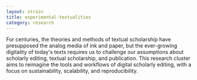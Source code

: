 ```yaml
---
layout: strain
title: experimental-textualities
category: research
---
```


For centuries, the theories and methods of textual scholarship have presupposed the analog media of ink and paper, but the ever-growing digitality of today's texts requires us to challenge our assumptions about scholarly editing, textual scholarship, and publication. This research cluster aims to reimagine the tools and workflows of digital scholarly editing, with a focus on sustainability, scalability, and reproducibility. 
